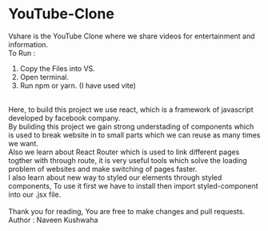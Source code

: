 # YouTube-Clone
Vshare is the YouTube Clone where we share videos for entertainment and information.
<br>
To Run :<br>
1. Copy the Files into VS.<br>
2. Open terminal.<br>
3. Run npm or yarn. (I have used vite)<br> 
<br>
Here, to build this project we use react, which is a framework of javascript developed by facebook company.<br>
By buliding this project we gain strong understading of components which is used to break website in to small parts which we can reuse as many times we want.<br>
Also we learn about React Router which is used to link different pages togther with through route, it is very useful tools which solve the loading problem of websites and make switching of pages faster.<br>
I also learn about new way to styled our elements through styled components, To use it first we have to install then import styled-component into our .jsx file. <br>
<br>
Thank you for reading, You are free to make changes and pull requests.<br>
Author : Naveen Kushwaha
